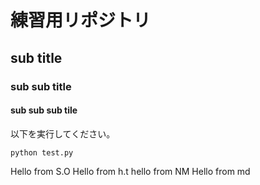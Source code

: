 # 練習用リポジトリ
## sub title
### sub sub title
#### sub sub sub tile
以下を実行してください。
```
python test.py
```
Hello from S.O
Hello from h.t
hello from NM
Hello from md
